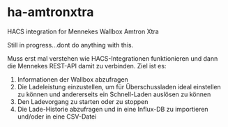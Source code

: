 # ha-amtronxtra
HACS integration for Mennekes Wallbox Amtron Xtra

Still in progress...dont do anything with this.

Muss erst mal verstehen wie HACS-Integrationen funktionieren und dann die Mennekes REST-API damit zu verbinden. Ziel ist es:

1) Informationen der Wallbox abzufragen
2) Die Ladeleistung einzustellen, um für Überschussladen ideal einstellen zu können und andererseits ein Schnell-Laden auslösen zu können
3) Den Ladevorgang zu starten oder zu stoppen
4) Die Lade-Historie abzufragen und in eine Influx-DB zu importieren und/oder in eine CSV-Datei
